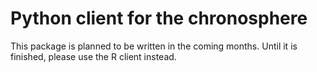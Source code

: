 # Python client for the chronosphere 

This package is planned to be written in the coming months. Until it is finished, please use the R client instead.


